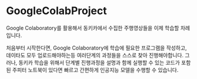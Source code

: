 # GoogleColabProject


Google Colaboratory를 활용해서 동키카에서 수집한 주행영상들을 이제 학습할 차례입니다. 

처음부터 시작한다면, Google Colaboratory에 학습에 필요한 프로그램을 작성하고, 데이타도 모두 업로드해야하는등 여러단계의 과정들을 스스로 찾아 진행해야합니다. 그러나, 동키카 학습을 위해서 단계별 진행과정을 설명과 함께 실행할 수 있는 코드가 포함된 주피터 노트북이 있다면 빠르고 간편하게 인공지능 모델을 수행할 수 있습니다.
